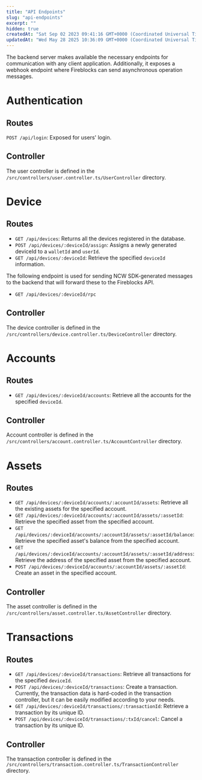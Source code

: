 ```yaml
---
title: "API Endpoints"
slug: "api-endpoints"
excerpt: ""
hidden: true
createdAt: "Sat Sep 02 2023 09:41:16 GMT+0000 (Coordinated Universal Time)"
updatedAt: "Wed May 28 2025 10:36:09 GMT+0000 (Coordinated Universal Time)"
---
```

The backend server makes available the necessary endpoints for communication with any client application. Additionally, it exposes a webhook endpoint where Fireblocks can send asynchronous operation messages.

# Authentication

## Routes

`POST /api/login`: Exposed for users' login.

## Controller

The user controller is defined in the `/src/controllers/user.controller.ts/UserController` directory.

# Device

## Routes

- `GET /api/devices`: Returns all the devices registered in the database.
- `POST /api/devices/:deviceId/assign`: Assigns a newly generated deviceId to a `walletId` and `userId`.
- `GET /api/devices/:deviceId`: Retrieve the specified `deviceId` information.

The following endpoint is used for sending NCW SDK-generated messages to the backend that will forward these to the Fireblocks API.

- `GET /api/devices/:deviceId/rpc`

## Controller

The device controller is defined in the `/src/controllers/device.controller.ts/DeviceController` directory.

# Accounts

## Routes

- `GET /api/devices/:deviceId/accounts`: Retrieve all the accounts for the specified `deviceId`.

## Controller

Account controller is defined in the `/src/controllers/account.controller.ts/AccountController` directory.

# Assets

## Routes

- `GET /api/devices/:deviceId/accounts/:accountId/assets`: Retrieve all the existing assets for the specified account.
- `GET /api/devices/:deviceId/accounts/:accountId/assets/:assetId`: Retrieve the specified asset from the specified account.
- `GET /api/devices/:deviceId/accounts/:accountId/assets/:assetId/balance`: Retrieve the specified asset's balance from the specified account.
- `GET /api/devices/:deviceId/accounts/:accountId/assets/:assetId/address`: Retrieve the address of the specified asset from the specified account.
- `POST /api/devices/:deviceId/accounts/:accountId/assets/:assetId`: Create an asset in the specified account.

## Controller

The asset controller is defined in the `/src/controllers/asset.controller.ts/AssetController` directory.

# Transactions

## Routes

- `GET /api/devices/:deviceId/transactions`: Retrieve all transactions for the specified `deviceId`.
- `POST /api/devices/:deviceId/transactions`: Create a transaction. Currently, the transaction data is hard-coded in the transaction controller, but it can be easily modified according to your needs.
- `GET /api/devices/:deviceId/transactions/:transactionId`: Retrieve a transaction by its unique ID.
- `POST /api/devices/:deviceId/transactions/:txId/cancel`: Cancel a transaction by its unique ID.

## Controller

The transaction controller is defined in the `/src/controllers/transaction.controller.ts/TransactionController` directory.
